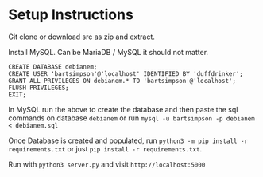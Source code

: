 # Setup Instructions

Git clone or download src as zip and extract.

Install MySQL. Can be MariaDB / MySQL it should not matter.
```
CREATE DATABASE debianem;
CREATE USER 'bartsimpson'@'localhost' IDENTIFIED BY 'duffdrinker';
GRANT ALL PRIVILEGES ON debianem.* TO 'bartsimpson'@'localhost';
FLUSH PRIVILEGES;
EXIT;
```

In MySQL run the above to create the database and then paste the sql commands on database `debianem` or run
`mysql -u bartsimpson -p debianem < debianem.sql`

Once Database is created and populated, run `python3 -m pip install -r requirements.txt` or just `pip install -r requirements.txt`.

Run with `python3 server.py` and visit `http://localhost:5000`
